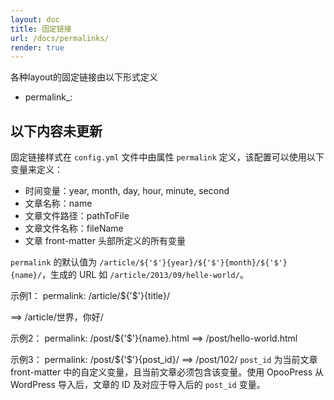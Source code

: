 ```yaml
---
layout: doc
title: 固定链接
url: /docs/permalinks/
render: true
---
```


各种layout的固定链接由以下形式定义
- permalink_<LAYOUT>: <FORMAT>

以下内容未更新
-----

固定链接样式在 `config.yml` 文件中由属性 `permalink` 定义，该配置可以使用以下变量来定义：
- 时间变量：year, month, day, hour, minute, second 
- 文章名称：name
- 文章文件路径：pathToFile
- 文章文件名称：fileName
- 文章 front-matter 头部所定义的所有变量

`permalink` 的默认值为 `/article/${'$'}{year}/${'$'}{month}/${'$'}{name}/`，生成的 URL 如 `/article/2013/09/helle-world/`。

示例1：
	permalink: /article/${'$'}{title}/

==>
	/article/世界，你好/

示例2：
	permalink: /post/${'$'}{name}.html
==>
	/post/hello-world.html

示例3：
	permalink: /post/${'$'}{post_id}/
==>
	/post/102/
`post_id` 为当前文章 front-matter 中的自定义变量，且当前文章必须包含该变量。使用 OpooPress 从 WordPress 导入后，文章的 ID 及对应于导入后的 `post_id` 变量。
